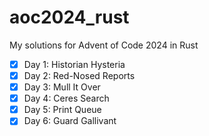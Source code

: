 # aoc2024_rust

My solutions for Advent of Code 2024 in Rust

- [x] Day 1: Historian Hysteria
- [x] Day 2: Red-Nosed Reports
- [x] Day 3: Mull It Over
- [X] Day 4: Ceres Search
- [X] Day 5: Print Queue
- [X] Day 6: Guard Gallivant
